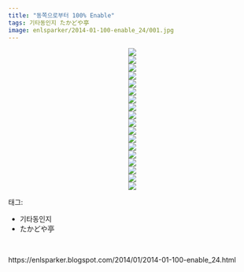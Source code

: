 ```yaml
---
title: "동쪽으로부터 100% Enable"
tags: 기타동인지 たかどや亭
image: enlsparker/2014-01-100-enable_24/001.jpg
---
```

<div class="article">
<div class="separator" style="clear: both; text-align: center;">
<img src="{{ site.nasurl }}/enlsparker/2014-01-100-enable_24/001.jpg"/></div>
<div class="separator" style="clear: both; text-align: center;">
<img src="{{ site.nasurl }}/enlsparker/2014-01-100-enable_24/002.jpg"/></div>
<div class="separator" style="clear: both; text-align: center;">
<img src="{{ site.nasurl }}/enlsparker/2014-01-100-enable_24/003.jpg"/></div>
<div class="separator" style="clear: both; text-align: center;">
<img src="{{ site.nasurl }}/enlsparker/2014-01-100-enable_24/004.jpg"/></div>
<div class="separator" style="clear: both; text-align: center;">
<img src="{{ site.nasurl }}/enlsparker/2014-01-100-enable_24/005.jpg"/></div>
<div class="separator" style="clear: both; text-align: center;">
<img src="{{ site.nasurl }}/enlsparker/2014-01-100-enable_24/006.jpg"/></div>
<div class="separator" style="clear: both; text-align: center;">
<img src="{{ site.nasurl }}/enlsparker/2014-01-100-enable_24/007.jpg"/></div>
<div class="separator" style="clear: both; text-align: center;">
<img src="{{ site.nasurl }}/enlsparker/2014-01-100-enable_24/008.jpg"/></div>
<div class="separator" style="clear: both; text-align: center;">
<img src="{{ site.nasurl }}/enlsparker/2014-01-100-enable_24/009.jpg"/></div>
<div class="separator" style="clear: both; text-align: center;">
<img src="{{ site.nasurl }}/enlsparker/2014-01-100-enable_24/010.jpg"/></div>
<div class="separator" style="clear: both; text-align: center;">
<img src="{{ site.nasurl }}/enlsparker/2014-01-100-enable_24/011.jpg"/></div>
<div class="separator" style="clear: both; text-align: center;">
<img src="{{ site.nasurl }}/enlsparker/2014-01-100-enable_24/012.jpg"/></div>
<div class="separator" style="clear: both; text-align: center;">
<img src="{{ site.nasurl }}/enlsparker/2014-01-100-enable_24/013.jpg"/></div>
<div class="separator" style="clear: both; text-align: center;">
<img src="{{ site.nasurl }}/enlsparker/2014-01-100-enable_24/014.jpg"/></div>
<div class="separator" style="clear: both; text-align: center;">
<img src="{{ site.nasurl }}/enlsparker/2014-01-100-enable_24/015.jpg"/></div>
<div class="separator" style="clear: both; text-align: center;">
<img src="{{ site.nasurl }}/enlsparker/2014-01-100-enable_24/016.jpg"/></div>
<div class="separator" style="clear: both; text-align: center;">
<img src="{{ site.nasurl }}/enlsparker/2014-01-100-enable_24/017.jpg"/></div>
<div class="separator" style="clear: both; text-align: center;">
<img src="{{ site.nasurl }}/enlsparker/2014-01-100-enable_24/018.jpg"/></div>
</div><div class="tagTrail">
<p>태그: </p>
<ul>
<li>기타동인지</li>
<li>たかどや亭</li>
</ul>
</div>
<br/>
<p id="refer">https://enlsparker.blogspot.com/2014/01/2014-01-100-enable_24.html</p>
<br/>
